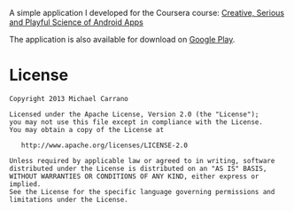 A simple application I developed for the Coursera course: [Creative, Serious and Playful Science of Android Apps](https://www.coursera.org/course/androidapps101)

The application is also available for download on [Google Play](https://play.google.com/store/apps/details?id=com.michaelcarrano.learn_colors).


License
=======

   	Copyright 2013 Michael Carrano

    Licensed under the Apache License, Version 2.0 (the "License");
    you may not use this file except in compliance with the License.
    You may obtain a copy of the License at

       http://www.apache.org/licenses/LICENSE-2.0

    Unless required by applicable law or agreed to in writing, software
    distributed under the License is distributed on an "AS IS" BASIS,
    WITHOUT WARRANTIES OR CONDITIONS OF ANY KIND, either express or implied.
    See the License for the specific language governing permissions and
    limitations under the License.

